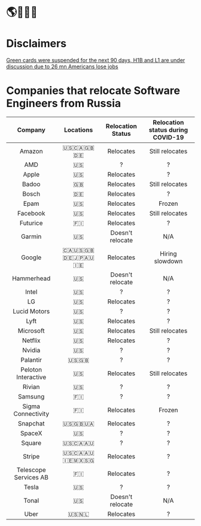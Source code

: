 # 🌎🚜🇷🇺

# Disclaimers
[Green cards were suspended for the next 90 days, H1B and L1 are under discussion due to 26 mn Americans lose jobs](https://www.business-standard.com/article/economy-policy/trump-urged-to-suspend-h1b-other-visas-after-26-mn-americans-lose-jobs-120042500004_1.html) 

# Companies that relocate Software Engineers from Russia
|        Company        |     Locations     | Relocation Status | Relocation status during COVID-19 |
|:---------------------:|:-----------------:|:-----------------:|:---------------------------------:|
|        Amazon         |      🇺🇸🇨🇦🇬🇧🇩🇪      |     Relocates     |          Still relocates          |
|          AMD          |         🇺🇸        |         ?         |                 ?                 |
|         Apple         |         🇺🇸        |     Relocates     |                 ?                 |
|         Badoo         |         🇬🇧        |     Relocates     |           Still relocates         |
|         Bosch         |         🇩🇪        |     Relocates     |                 ?                 |
|         Epam          |         🇺🇸        |     Relocates     |               Frozen              |
|       Facebook        |         🇺🇸        |     Relocates     |          Still relocates          |
|       Futurice        |         🇫🇮        |     Relocates     |                 ?                 |
|        Garmin         |         🇺🇸        |  Doesn't relocate |                N/A                |
|        Google         |    🇨🇦🇺🇸🇬🇧🇩🇪🇯🇵🇦🇺🇮🇪  |     Relocates      |          Hiring slowdown         |
|      Hammerhead       |         🇺🇸        | Doesn't relocate  |                N/A                |
|         Intel         |         🇺🇸        |         ?         |                 ?                 |
|          LG           |         🇺🇸        |     Relocates     |                 ?                 |
|     Lucid Motors      |         🇺🇸        |         ?         |                 ?                 |
|         Lyft          |         🇺🇸        |     Relocates     |                 ?                 |
|      Microsoft        |         🇺🇸        |     Relocates     |         Still relocates           |
|        Netflix        |         🇺🇸        |     Relocates     |                 ?                 |
|        Nvidia         |         🇺🇸        |         ?         |                 ?                 |
|       Palantir        |        🇺🇸🇬🇧       |         ?         |                 ?                 |
|  Peloton Interactive  |         🇺🇸        |     Relocates     |          Still relocates          |
|        Rivian         |         🇺🇸        |         ?         |                 ?                 |
|        Samsung        |         🇫🇮        |         ?         |                 ?                 |
|  Sigma Connectivity   |         🇫🇮        |     Relocates     |              Frozen               |
|       Snapchat        |       🇺🇸🇬🇧🇺🇦      |     Relocates     |                 ?                 |
|        SpaceX         |         🇺🇸        |        ?          |                 ?                 |
|        Square         |       🇺🇸🇨🇦🇦🇺      |         ?         |                 ?                 |
|        Stripe         |    🇺🇸🇨🇦🇦🇺🇮🇪🇲🇽🇸🇬    |     Relocates     |                 ?                 |
| Telescope Services AB |         🇫🇮        |     Relocates     |                 ?                 |
|         Tesla         |         🇺🇸        |         ?         |                 ?                 |
|         Tonal         |         🇺🇸        |  Doesn't relocate |                N/A                |
|         Uber          |        🇺🇸🇳🇱       |     Relocates     |                 ?                 |
